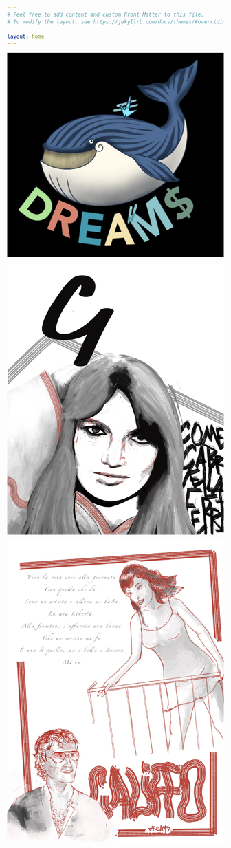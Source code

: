 ```yaml
---
# Feel free to add content and custom Front Matter to this file.
# To modify the layout, see https://jekyllrb.com/docs/themes/#overriding-theme-defaults

layout: home
---
```


![Dreams Whale](/assets/dreams_whale.jpeg)


![Gabriella Ferri](/assets/G.jpeg)


![Franco Califano](/assets/califfo.jpeg)
